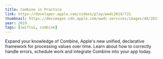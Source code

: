 ```yaml
---
title: Combine in Practice
link: https://developer.apple.com/videos/play/wwdc2019/721
thumbnail: https://devimages-cdn.apple.com/wwdc-services/images/48/2813/2813_wide_250x141_2x.jpg
year: 2019
tags: [swiftui, combine]
---
```


Expand your knowledge of Combine, Apple's new unified, declarative framework for processing values over time. Learn about how to correctly handle errors, schedule work and integrate Combine into your app today.
